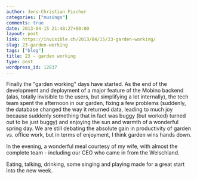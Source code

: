 ```yaml
---
author: Jens-Christian Fischer
categories: ["musings"]
comments: true
date: 2013-04-15 21:48:27+00:00
layout: post
link: https://invisible.ch/2013/04/15/23-garden-working/
slug: 23-garden-working
tags: ["blog"]
title: 23 - garden working
type: post
wordpress_id: 12837
---
```


Finally the "garden working" days have started. As the end of the development and deployment of a major feature of the Mobino backend (alas, totally invisible to the users, but simplifying a lot internally), the tech team spent the afternoon in our garden, fixing a few problems (suddenly, the database changed the way it returned data, leading to much joy because suddenly something that in fact was buggy (but worked) turned out to be just buggy) and enjoying the sun and warmth of a wonderful spring day. We are still debating the absolute gain in productivity of garden vs. office work, but in terms of enjoyment, I think garden wins hands down.

In the evening, a wonderful meal courtesy of my wife, with almost the complete team - including our CEO who came in from the Welschland.

Eating, talking, drinking, some singing and playing made for a great start into the new week.
